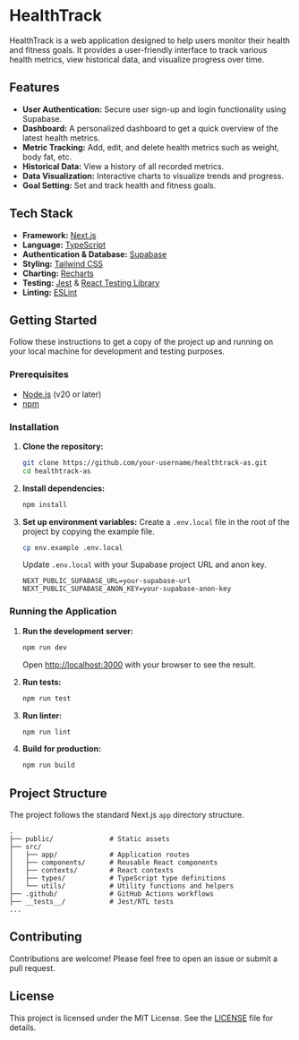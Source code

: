 # HealthTrack

HealthTrack is a web application designed to help users monitor their health and fitness goals. It provides a user-friendly interface to track various health metrics, view historical data, and visualize progress over time.

## Features

*   **User Authentication:** Secure user sign-up and login functionality using Supabase.
*   **Dashboard:** A personalized dashboard to get a quick overview of the latest health metrics.
*   **Metric Tracking:** Add, edit, and delete health metrics such as weight, body fat, etc.
*   **Historical Data:** View a history of all recorded metrics.
*   **Data Visualization:** Interactive charts to visualize trends and progress.
*   **Goal Setting:** Set and track health and fitness goals.

## Tech Stack

*   **Framework:** [Next.js](https://nextjs.org/)
*   **Language:** [TypeScript](https://www.typescriptlang.org/)
*   **Authentication & Database:** [Supabase](https://supabase.io/)
*   **Styling:** [Tailwind CSS](https://tailwindcss.com/)
*   **Charting:** [Recharts](https://recharts.org/)
*   **Testing:** [Jest](https://jestjs.io/) & [React Testing Library](https://testing-library.com/)
*   **Linting:** [ESLint](https://eslint.org/)

## Getting Started

Follow these instructions to get a copy of the project up and running on your local machine for development and testing purposes.

### Prerequisites

*   [Node.js](https://nodejs.org/) (v20 or later)
*   [npm](https://www.npmjs.com/)

### Installation

1.  **Clone the repository:**
    ```bash
    git clone https://github.com/your-username/healthtrack-as.git
    cd healthtrack-as
    ```

2.  **Install dependencies:**
    ```bash
    npm install
    ```

3.  **Set up environment variables:**
    Create a `.env.local` file in the root of the project by copying the example file.
    ```bash
    cp env.example .env.local
    ```
    Update `.env.local` with your Supabase project URL and anon key.
    ```
    NEXT_PUBLIC_SUPABASE_URL=your-supabase-url
    NEXT_PUBLIC_SUPABASE_ANON_KEY=your-supabase-anon-key
    ```

### Running the Application

1.  **Run the development server:**
    ```bash
    npm run dev
    ```
    Open [http://localhost:3000](http://localhost:3000) with your browser to see the result.

2.  **Run tests:**
    ```bash
    npm run test
    ```

3.  **Run linter:**
    ```bash
    npm run lint
    ```

4.  **Build for production:**
    ```bash
    npm run build
    ```

## Project Structure

The project follows the standard Next.js `app` directory structure.

```
.
├── public/              # Static assets
├── src/
│   ├── app/             # Application routes
│   ├── components/      # Reusable React components
│   ├── contexts/        # React contexts
│   ├── types/           # TypeScript type definitions
│   └── utils/           # Utility functions and helpers
├── .github/             # GitHub Actions workflows
├── __tests__/           # Jest/RTL tests
...
```

## Contributing

Contributions are welcome! Please feel free to open an issue or submit a pull request.

## License

This project is licensed under the MIT License. See the [LICENSE](LICENSE) file for details.